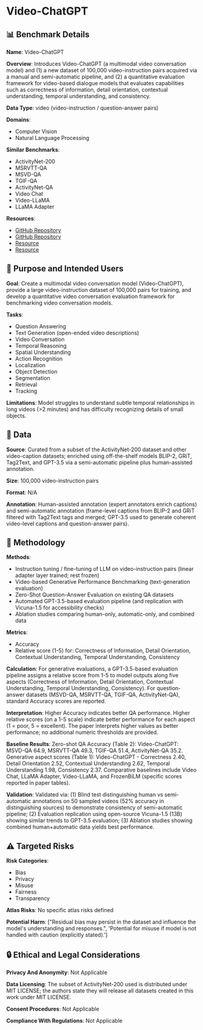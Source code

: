 # Video-ChatGPT

## 📊 Benchmark Details

**Name**: Video-ChatGPT

**Overview**: Introduces Video-ChatGPT (a multimodal video conversation model) and (1) a new dataset of 100,000 video-instruction pairs acquired via a manual and semi-automatic pipeline, and (2) a quantitative evaluation framework for video-based dialogue models that evaluates capabilities such as correctness of information, detail orientation, contextual understanding, temporal understanding, and consistency.

**Data Type**: video (video-instruction / question-answer pairs)

**Domains**:
- Computer Vision
- Natural Language Processing

**Similar Benchmarks**:
- ActivityNet-200
- MSRVTT-QA
- MSVD-QA
- TGIF-QA
- ActivityNet-QA
- Video Chat
- Video-LLaMA
- LLaMA Adapter

**Resources**:
- [GitHub Repository](https://github.com/mbzuai-oryx/Video-ChatGPT)
- [GitHub Repository](https://github.com/keplerlab/katna)
- [Resource](https://openai.com/policies/terms-of-use)
- [Resource](https://chat.openai.com)

## 🎯 Purpose and Intended Users

**Goal**: Create a multimodal video conversation model (Video-ChatGPT), provide a large video-instruction dataset of 100,000 pairs for training, and develop a quantitative video conversation evaluation framework for benchmarking video conversation models.

**Tasks**:
- Question Answering
- Text Generation (open-ended video descriptions)
- Video Conversation
- Temporal Reasoning
- Spatial Understanding
- Action Recognition
- Localization
- Object Detection
- Segmentation
- Retrieval
- Tracking

**Limitations**: Model struggles to understand subtle temporal relationships in long videos (>2 minutes) and has difficulty recognizing details of small objects.

## 💾 Data

**Source**: Curated from a subset of the ActivityNet-200 dataset and other video-caption datasets; enriched using off-the-shelf models BLIP-2, GRiT, Tag2Text, and GPT-3.5 via a semi-automatic pipeline plus human-assisted annotation.

**Size**: 100,000 video-instruction pairs

**Format**: N/A

**Annotation**: Human-assisted annotation (expert annotators enrich captions) and semi-automatic annotation (frame-level captions from BLIP-2 and GRiT filtered with Tag2Text tags and merged; GPT-3.5 used to generate coherent video-level captions and question-answer pairs).

## 🔬 Methodology

**Methods**:
- Instruction tuning / fine-tuning of LLM on video-instruction pairs (linear adapter layer trained; rest frozen)
- Video-based Generative Performance Benchmarking (text-generation evaluation)
- Zero-Shot Question-Answer Evaluation on existing QA datasets
- Automated GPT-3.5-based evaluation pipeline (and replication with Vicuna-1.5 for accessibility checks)
- Ablation studies comparing human-only, automatic-only, and combined data

**Metrics**:
- Accuracy
- Relative score (1-5) for: Correctness of Information, Detail Orientation, Contextual Understanding, Temporal Understanding, Consistency

**Calculation**: For generative evaluations, a GPT-3.5-based evaluation pipeline assigns a relative score from 1-5 to model outputs along five aspects (Correctness of Information, Detail Orientation, Contextual Understanding, Temporal Understanding, Consistency). For question-answer datasets (MSVD-QA, MSRVTT-QA, TGIF-QA, ActivityNet-QA), standard Accuracy scores are reported.

**Interpretation**: Higher Accuracy indicates better QA performance. Higher relative scores (on a 1-5 scale) indicate better performance for each aspect (1 = poor, 5 = excellent). The paper interprets higher values as better performance; no additional numeric thresholds are provided.

**Baseline Results**: Zero-shot QA Accuracy (Table 2): Video-ChatGPT: MSVD-QA 64.9, MSRVTT-QA 49.3, TGIF-QA 51.4, ActivityNet-QA 35.2. Generative aspect scores (Table 1): Video-ChatGPT - Correctness 2.40, Detail Orientation 2.52, Contextual Understanding 2.62, Temporal Understanding 1.98, Consistency 2.37. Comparative baselines include Video Chat, LLaMA Adapter, Video-LLaMA, and FrozenBiLM (specific scores reported in paper tables).

**Validation**: Validated via: (1) Blind test distinguishing human vs semi-automatic annotations on 50 sampled videos (52% accuracy in distinguishing sources) to demonstrate consistency of semi-automatic pipeline; (2) Evaluation replication using open-source Vicuna-1.5 (13B) showing similar trends to GPT-3.5 evaluation; (3) Ablation studies showing combined human+automatic data yields best performance.

## ⚠️ Targeted Risks

**Risk Categories**:
- Bias
- Privacy
- Misuse
- Fairness
- Transparency

**Atlas Risks**:
No specific atlas risks defined

**Potential Harm**: ["Residual bias may persist in the dataset and influence the model's understanding and responses.", 'Potential for misuse if model is not handled with caution (explicitly stated).']

## 🔒 Ethical and Legal Considerations

**Privacy And Anonymity**: Not Applicable

**Data Licensing**: The subset of ActivityNet-200 used is distributed under MIT LICENSE; the authors state they will release all datasets created in this work under MIT LICENSE.

**Consent Procedures**: Not Applicable

**Compliance With Regulations**: Not Applicable
